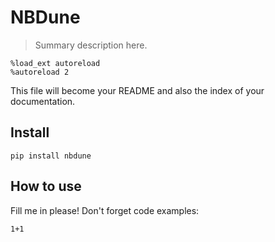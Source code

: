 # NBDune
> Summary description here.


```
%load_ext autoreload
%autoreload 2
```

This file will become your README and also the index of your documentation.

## Install

`pip install nbdune`

## How to use

Fill me in please! Don't forget code examples:

```
1+1
```
